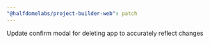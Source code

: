 ```yaml
---
"@halfdomelabs/project-builder-web": patch
---
```


Update confirm modal for deleting app to accurately reflect changes
